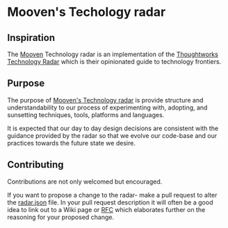 # Mooven's Techology radar

## Inspiration

The [Mooven](https://www.mooven.com) Technology radar is an implementation of the [Thoughtworks Technology Radar](https://www.thoughtworks.com/radar) which is their opinionated guide to technology frontiers.

## Purpose

The purpose of [Mooven's Technology radar](https://radar.thoughtworks.com/?sheetId=https://bitbucket.org/moovtraffic/tech-radar/raw/HEAD/radar.json) is provide structure and understandability to our process of experimenting with, adopting, and sunsetting techniques, tools, platforms and languages.

It is expected that our day to day design decisions are consistent with the guidance provided by the radar so that we evolve our code-base and our practices towards the future state we desire.

## Contributing

Contributions are not only welcomed but encouraged.

If you want to propose a change to the radar- make a pull request to alter the [radar.json](radar.json) file. In your pull request description it will often be a good idea to link out to a Wiki page or [RFC](https://mooven.atlassian.net/wiki/spaces/~973753697/blog/2021/10/20/1711800323/Lightweight+RFCs) which elaborates further on the reasoning for your proposed change.
